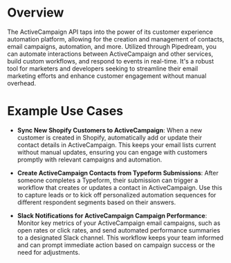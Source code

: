 # Overview

The ActiveCampaign API taps into the power of its customer experience automation platform, allowing for the creation and management of contacts, email campaigns, automation, and more. Utilized through Pipedream, you can automate interactions between ActiveCampaign and other services, build custom workflows, and respond to events in real-time. It's a robust tool for marketers and developers seeking to streamline their email marketing efforts and enhance customer engagement without manual overhead.

# Example Use Cases

- **Sync New Shopify Customers to ActiveCampaign**: When a new customer is created in Shopify, automatically add or update their contact details in ActiveCampaign. This keeps your email lists current without manual updates, ensuring you can engage with customers promptly with relevant campaigns and automation.

- **Create ActiveCampaign Contacts from Typeform Submissions**: After someone completes a Typeform, their submission can trigger a workflow that creates or updates a contact in ActiveCampaign. Use this to capture leads or to kick off personalized automation sequences for different respondent segments based on their answers.

- **Slack Notifications for ActiveCampaign Campaign Performance**: Monitor key metrics of your ActiveCampaign email campaigns, such as open rates or click rates, and send automated performance summaries to a designated Slack channel. This workflow keeps your team informed and can prompt immediate action based on campaign success or the need for adjustments.
